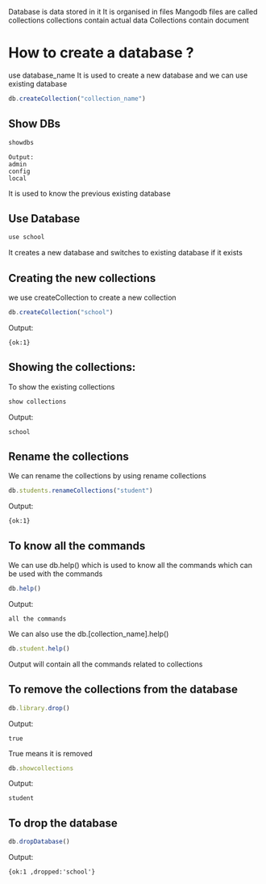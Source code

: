 Database is data stored in it 
It is organised in files 
Mangodb files are called collections
collections contain actual data
Collections contain document
# How to create a database ?
use database_name
It is used to create a new database and we can use existing database
```javascript
db.createCollection("collection_name")
```
## Show DBs
```javascript
showdbs
```
```` Output
Output:
admin
config
local
````
It is used to know the previous existing  database 
## Use Database
```javascript
use school
```
It creates a new database and switches to existing database if it exists
## Creating the new collections
we use createCollection to create a new collection
```javascript
db.createCollection("school")
```
Output:
````
{ok:1}
````
## Showing the collections:
To show the existing collections 
```javascript
show collections
```
Output:
````
school
````
## Rename the collections
We  can rename the collections by using rename collections
```javascript
db.students.renameCollections("student")
```
Output:
````
{ok:1}
````
## To know all the commands
We can use db.help() which is used to know all the commands which can be used with the commands
```javascript
db.help()
```
Output:
````
all the commands
````
We can also use the db.[collection_name].help()

```javascript
db.student.help()
```
Output will contain all the commands related to collections
## To remove the collections from the database 
```javascript
db.library.drop()
```
Output:
````
true
````
True means it is removed
```javascript
db.showcollections
```
Output:
````
student

````
## To drop the database
```javascript
db.dropDatabase()
```
Output:
````
{ok:1 ,dropped:'school'}
````
